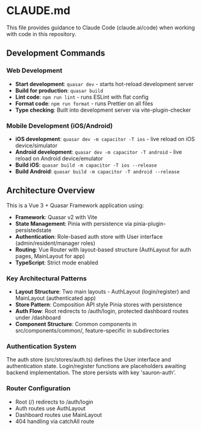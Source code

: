 # CLAUDE.md

This file provides guidance to Claude Code (claude.ai/code) when working with code in this repository.

## Development Commands

### Web Development
- **Start development**: `quasar dev` - starts hot-reload development server
- **Build for production**: `quasar build`
- **Lint code**: `npm run lint` - runs ESLint with flat config
- **Format code**: `npm run format` - runs Prettier on all files
- **Type checking**: Built into development server via vite-plugin-checker

### Mobile Development (iOS/Android)
- **iOS development**: `quasar dev -m capacitor -T ios` - live reload on iOS device/simulator
- **Android development**: `quasar dev -m capacitor -T android` - live reload on Android device/emulator
- **Build iOS**: `quasar build -m capacitor -T ios --release`
- **Build Android**: `quasar build -m capacitor -T android --release`

## Architecture Overview

This is a Vue 3 + Quasar Framework application using:

- **Framework**: Quasar v2 with Vite
- **State Management**: Pinia with persistence via pinia-plugin-persistedstate
- **Authentication**: Role-based auth store with User interface (admin/resident/manager roles)
- **Routing**: Vue Router with layout-based structure (AuthLayout for auth pages, MainLayout for app)
- **TypeScript**: Strict mode enabled

### Key Architectural Patterns

- **Layout Structure**: Two main layouts - AuthLayout (login/register) and MainLayout (authenticated app)
- **Store Pattern**: Composition API style Pinia stores with persistence
- **Auth Flow**: Root redirects to /auth/login, protected dashboard routes under /dashboard
- **Component Structure**: Common components in src/components/common/, feature-specific in subdirectories

### Authentication System

The auth store (src/stores/auth.ts) defines the User interface and authentication state. Login/register functions are placeholders awaiting backend implementation. The store persists with key 'sauron-auth'.

### Router Configuration

- Root (/) redirects to /auth/login
- Auth routes use AuthLayout
- Dashboard routes use MainLayout  
- 404 handling via catchAll route